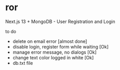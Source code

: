 # ror 

Next.js 13 + MongoDB - User Registration and Login

to do
- delete on email error [almost done]
- disable login, register form while waiting [Ok]
- manage error message, no dialogs [Ok]
- change text color logged in white [Ok]
- db.txt file